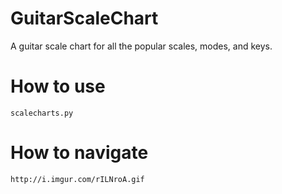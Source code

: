 # GuitarScaleChart
A guitar scale chart for all the popular scales, modes, and keys. 

# How to use
    scalecharts.py

# How to navigate
    http://i.imgur.com/rILNroA.gif
    

